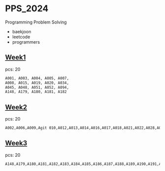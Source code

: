 # PPS_2024
Programming Problem Solving
- baekjoon
- leetcode
- programmers

## [Week1](src/week1)
pcs: 20
```txt
A001, A003, A004, A005, A007,
A008, A015, A019, A020, A034,
A045, A048, A051, A052, A094,
A148, A179, A180, A181, A182
```
## [Week2](src/week2)
pcs: 20
```txt
A002,A006,A009,Agit 010,A012,A013,A014,A016,A017,A018,A021,A022,A028,A029,A033,A035,A047,A053,A066,A081
```

## [Week3](src/week3)
pcs: 20
```txt
A148,A179,A180,A181,A182,A183,A184,A185,A186,A187,A188,A189,A190,A191,A192,A193,A194,A195,A196,A197
```